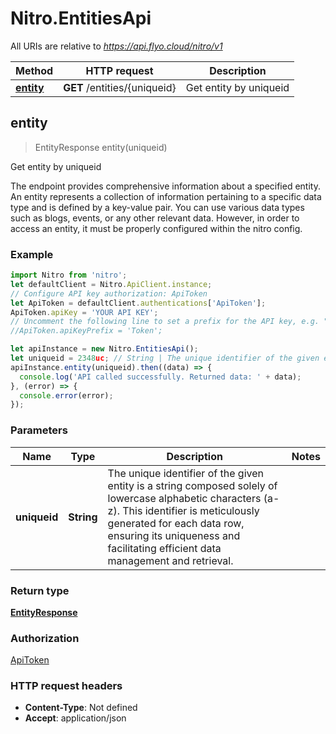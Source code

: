 # Nitro.EntitiesApi

All URIs are relative to *https://api.flyo.cloud/nitro/v1*

Method | HTTP request | Description
------------- | ------------- | -------------
[**entity**](EntitiesApi.md#entity) | **GET** /entities/{uniqueid} | Get entity by uniqueid



## entity

> EntityResponse entity(uniqueid)

Get entity by uniqueid

The endpoint provides comprehensive information about a specified entity. An entity represents a collection of information pertaining to a specific data type and is defined by a key-value pair. You can use various data types such as blogs, events, or any other relevant data. However, in order to access an entity, it must be properly configured within the nitro config.

### Example

```javascript
import Nitro from 'nitro';
let defaultClient = Nitro.ApiClient.instance;
// Configure API key authorization: ApiToken
let ApiToken = defaultClient.authentications['ApiToken'];
ApiToken.apiKey = 'YOUR API KEY';
// Uncomment the following line to set a prefix for the API key, e.g. "Token" (defaults to null)
//ApiToken.apiKeyPrefix = 'Token';

let apiInstance = new Nitro.EntitiesApi();
let uniqueid = 2348uc; // String | The unique identifier of the given entity is a string composed solely of lowercase alphabetic characters (a-z). This identifier is meticulously generated for each data row, ensuring its uniqueness and facilitating efficient data management and retrieval.
apiInstance.entity(uniqueid).then((data) => {
  console.log('API called successfully. Returned data: ' + data);
}, (error) => {
  console.error(error);
});

```

### Parameters


Name | Type | Description  | Notes
------------- | ------------- | ------------- | -------------
 **uniqueid** | **String**| The unique identifier of the given entity is a string composed solely of lowercase alphabetic characters (a-z). This identifier is meticulously generated for each data row, ensuring its uniqueness and facilitating efficient data management and retrieval. | 

### Return type

[**EntityResponse**](EntityResponse.md)

### Authorization

[ApiToken](../README.md#ApiToken)

### HTTP request headers

- **Content-Type**: Not defined
- **Accept**: application/json

